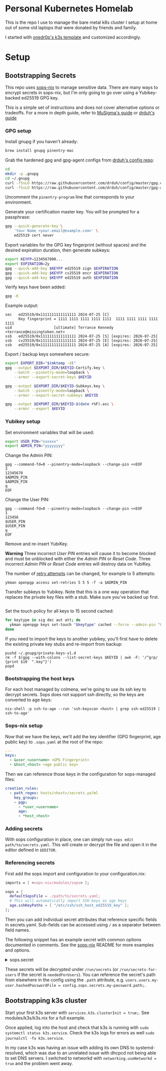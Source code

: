 # Personal Kubernetes Homelab

This is the repo I use to manage the bare metal k8s cluster I setup at home out of some old laptops that were donated by friends and family.

I started with [onedr0p's k3s template](https://github.com/onedr0p/flux-cluster-template) and customized accordingly.

# Setup

## Bootstrapping Secrets

This repo uses [sops-nix](https://github.com/Mic92/sops-nix) to manage sensitive data. There are many ways to encrypt secrets in sops-nix, but I'm only going to go over using a Yubikey-backed ed25519 GPG key.

This is a simple set of instructions and does not cover alternative options or tradeoffs. For a more in depth guide, refer to [MuSigma's guide](https://musigma.blog/2021/05/09/gpg-ssh-ed25519.html) or [drduh's guide](https://github.com/drduh/YubiKey-Guide?tab=readme-ov-file#prepare-gnupg)

### GPG setup

Install gnupg if you haven't already:

```sh
brew install gnupg pinentry-mac
```

Grab the hardened gpg and gpg-agent configs from [drduh's config repo](https://github.com/drduh/config):

```sh
cd
mkdir -p .gnupg
cd ~/.gnupg
curl -fSsLO https://raw.githubusercontent.com/drduh/config/master/gpg.conf
curl -fSsLO https://raw.githubusercontent.com/drduh/config/master/gpg-agent.conf
```

Uncomment the `pinentry-program` line that corresponds to your environment.

Generate your certification master key. You will be prompted for a passphrase:

```sh
gpg --quick-generate-key \
    'Your Name <your.email@example.com>' \
    ed25519 cert never
```

Export variables for the GPG key fingerprint (without spaces) and the desired expiration duration, then generate subkeys:

```sh
export KEYFP=1234567890...
export EXPIRATION=2y
gpg --quick-add-key $KEYFP ed25519 sign $EXPIRATION
gpg --quick-add-key $KEYFP cv25519 encr $EXPIRATION
gpg --quick-add-key $KEYFP ed25519 auth $EXPIRATION
```

Verify keys have been added:

```sh
gpg -K
```

Example output:

```
sec   ed25519/0x1111111111111111 2024-07-25 [C]
      Key fingerprint = 1111 1111 1111 1111 1111  1111 1111 1111 1111 1111
uid                   [ultimate] Terrance Kennedy <terrance@missingtoken.net>
ssb   ed25519/0x1111111111111111 2024-07-25 [S] [expires: 2026-07-25]
ssb   cv25519/0x1111111111111111 2024-07-25 [E] [expires: 2026-07-25]
ssb   ed25519/0x1111111111111111 2024-07-25 [A] [expires: 2026-07-25]
```

Export / backup keys somewhere secure:

```sh
export EXPORT_DIR="$(mktemp -d)"
gpg --output $EXPORT_DIR/$KEYID-Certify.key \
    --batch --pinentry-mode=loopback \
    --armor --export-secret-keys $KEYID

gpg --output $EXPORT_DIR/$KEYID-Subkeys.key \
    --batch --pinentry-mode=loopback \
    --armor --export-secret-subkeys $KEYID

gpg --output $EXPORT_DIR/$KEYID-$(date +%F).asc \
    --armor --export $KEYID
```

### Yubikey setup

Set environment variables that will be used:

```sh
export USER_PIN="xxxxxx"
export ADMIN_PIN="yyyyyyyy"
```

Change the Admin PIN:

```console
gpg --command-fd=0 --pinentry-mode=loopback --change-pin <<EOF
3
12345678
$ADMIN_PIN
$ADMIN_PIN
q
EOF
```

Change the User PIN:

```console
gpg --command-fd=0 --pinentry-mode=loopback --change-pin <<EOF
1
123456
$USER_PIN
$USER_PIN
q
EOF
```

Remove and re-insert YubiKey.

**Warning** Three incorrect _User PIN_ entries will cause it to become blocked and must be unblocked with either the _Admin PIN_ or _Reset Code_. Three incorrect _Admin PIN_ or _Reset Code_ entries will destroy data on YubiKey.

The number of [retry attempts](https://docs.yubico.com/software/yubikey/tools/ykman/OpenPGP_Commands.html#ykman-openpgp-access-set-retries-options-pin-retries-reset-code-retries-admin-pin-retries) can be changed, for example to 5 attempts:

```console
ykman openpgp access set-retries 5 5 5 -f -a $ADMIN_PIN
```

Transfer subkeys to Yubikey. Note that this is a one way operation that replaces the private key files with a stub. Make sure you've backed up first.

```sh

```

Set the touch policy for all keys to 15 second cached:

```sh
for keytype in sig dec aut att; do
  ykman openpgp keys set-touch "$keytype" cached --force --admin-pin "$ADMIN_PIN"
done
```

If you need to import the keys to another yubikey, you'll first have to delete the existing private key stubs and re-import from backup:

```console
pushd ~/.gnupg/private-keys-v1.d
rm -f $(gpg --with-colons --list-secret-keys $KEYID | awk -F: '/^grp/ {print $10  ".key"}')
popd
```

### Bootstrapping the host keys

For each host managed by colmena, we're going to use its ssh key to decrypt secrets.
Sops does not support ssh directly, so the keys are converted to age keys:

`nix-shell -p ssh-to-age --run 'ssh-keyscan <host> | grep ssh-ed25519 | ssh-to-age'`

### Sops-nix setup

Now that we have the keys, we'll add the key identifier (GPG fingerprint, age public key) to `.sops.yaml` at the root of the repo:

```yaml
---
keys:
  - &user_<username> <GPG Fingerprint>
  - &host_<host> <age public key>
```

Then we can reference those keys in the configuration for sops-managed files:

```yaml
creation_rules:
  - path_regex: hosts/<host>/secrets.ya?ml
    key_groups:
    - pgp:
      - *user_<username>
      age:
      - *host_<host>
```

### Adding secrets

With sops configuration in place, one can simply run `sops edit path/to/secrets.yaml`.
This will create or decrypt the file and open it in the editor defined in `$EDITOR`.

### Referencing secrets

First add the sops import and configuration to your configuration.nix:

```nix
imports = [ <sops-nix/modules/sops> ];

sops = {
  defaultSopsFile = ./path/to/secrets.yaml;
  # This will automatically import SSH keys as age keys
  age.sshKeyPaths = [ "/etc/ssh/ssh_host_ed25519_key" ];
};

```

Then you can add individual secret attributes that reference specific fields in secrets.yaml.
Sub-fields can be accessed using `/` as a separator between field names.

The following snippet has an example secret with common options documented in comments.
See the [sops-nix](https://github.com/Mic92/sops-nix) README for more examples and options.

<details>
<summary>sops.secret</summary>

```nix
sops.secrets.my_secret = {
  # The sops file can be overwritten per secret...
  # sopsFile = ./other-secrets.json;
  # The format of the sops file. Defaults to "yaml" but you can also use "json" or "binary"
  # format = "yaml"

  # Permission modes are in octal representation (same as chmod)
  # mode = "0440";
  # Either a user id or group name representation of the secret owner
  # It is recommended to get the user name from `config.users.users.<?name>.name` to avoid misconfiguration
  # owner = config.users.users.nobody.name;
  # Either the group id or group name representation of the secret group
  # It is recommended to get the group name from `config.users.users.<?name>.group` to avoid misconfiguration
  # group = config.users.users.nobody.group;

  # It is possible to restart or reload units when a secret changes or is newly initialized.
  # restartUnits = [ "home-assistant.service" ];
  # there is also `reloadUnits` which acts like a `reloadTrigger` in a NixOS systemd service

  # Users are normally setup before secrets are resolved.
  # Set this to true if the secret is needed to setup users.
  # neededForUsers = true;

  # Some services might expect files in certain locations. Using the path option a symlink to this directory can be created:
  # path = "/var/lib/hass/secrets.yaml";
};
```

</details>

These secrets will be decrypted under `/run/secrets` (or `/run/secrets-for-users` if the secret is `neededForUsers`).
You can reference the secret's path from elsewhere in the config using the `.path` attribute,
e.g. `users.users.my-user.hashedPasswordFile = config.sops.secrets.my-password.path;`.

## Bootstrapping k3s cluster

Start your first k3s server with `services.k3s.clusterInit = true;`. See modules/k3s/k3s.nix for a full example.

Once applied, log into the host and check that k3s is running with `sudo systemctl status k3s.service`. Check the k3s logs for errors as well `sudo journalctl -fu k3s.service`.

In my case k3s was having an issue with adding its own DNS to systemd-resolved, which was due to an unrelated issue with dhcpcd not being able to set DNS servers. I switched to networkd with `networking.useNetworkd = true` and the problem went away.
